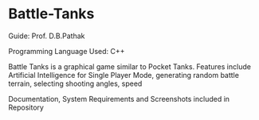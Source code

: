 Battle-Tanks
============
Guide: Prof. D.B.Pathak

Programming Language Used: C++

Battle Tanks is a graphical game similar to Pocket Tanks.
Features include Artificial Intelligence for Single Player Mode, generating random battle terrain, selecting shooting angles, speed

Documentation, System Requirements and Screenshots included in Repository
